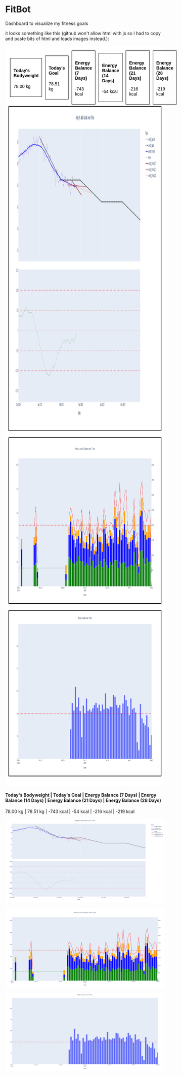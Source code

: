 # FitBot
Dashboard to visualize my fitness goals

it looks something like this (github won't allow html with js so I had to copy and paste bits of html and loads images instead.):

<div style="background-color: white; padding: 10px; font-family: sans-serif; color: black">
<div style="display: flex; flex-direction: row; align-items: center;"><div id="weight-info-box" style="border: 1px solid black; padding: 10px; margin: 5px;"><h4>Today's Bodyweight</h4><p id="today-bw">78.00 kg</p></div><div id="goal-info-box" style="border: 1px solid black; padding: 10px; margin: 5px;"><h4>Today's Goal</h4><p id="today-goal">78.51 kg</p></div><div id="energy-balance-7-box" style="border: 1px solid black; padding: 10px; margin: 5px;"><h4>Energy Balance (7 Days)</h4><p id="energy-balance-7">-743 kcal</p></div><div id="energy-balance-14-box" style="border: 1px solid black; padding: 10px; margin: 5px;"><h4>Energy Balance (14 Days)</h4><p id="energy-balance-14">-54 kcal</p></div><div id="energy-balance-21-box" style="border: 1px solid black; padding: 10px; margin: 5px;"><h4>Energy Balance (21 Days)</h4><p id="energy-balance-21">-216 kcal</p></div><div id="energy-balance-28-box" style="border: 1px solid black; padding: 10px; margin: 5px;"><h4>Energy Balance (28 Days)</h4><p id="energy-balance-28">-219 kcal</p></div></div>

<div style="border: 2px solid black; padding: 10px; margin-bottom: 20px; height: 1000px;"><img src="assets/goals.png" alt="Description" width="300", style="width: 100%; height: 100%"></div>
<div style="border: 2px solid black; padding: 10px; margin-bottom: 20px; height: 500px;"><img src="assets/nutrition.png" alt="Description" width="300", style="width: 100%; height: 100%"></div>
<div style="border: 2px solid black; padding: 10px; margin-bottom: 20px; height: 500px;"><img src="assets/steps.png" alt="Description" width="300", style="width: 100%; height: 100%"></div>
</div>

#### Today's Bodyweight | Today's Goal | Energy Balance (7 Days) | Energy Balance (14 Days) | Energy Balance (21 Days) | Energy Balance (28 Days)
78.00 kg | 78.51 kg | \-743 kcal | \-54 kcal | \-216 kcal | \-219 kcal

![Description](assets/goals.png)

![Description](assets/nutrition.png)

![Description](assets/steps.png)